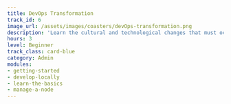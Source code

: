 ```yaml
---
title: DevOps Transformation
track_id: 6
image_url: /assets/images/coasters/devOps-transformation.png
description: 'Learn the cultural and technological changes that must occur to adopt DevOps principles in your organization. Begin your own DevOps journey through videos, case studies, and exercises to evaluate your progress.'
hours: 3
level: Beginner
track_class: card-blue
category: Admin
modules:
- getting-started
- develop-locally
- learn-the-basics
- manage-a-node
---
```


